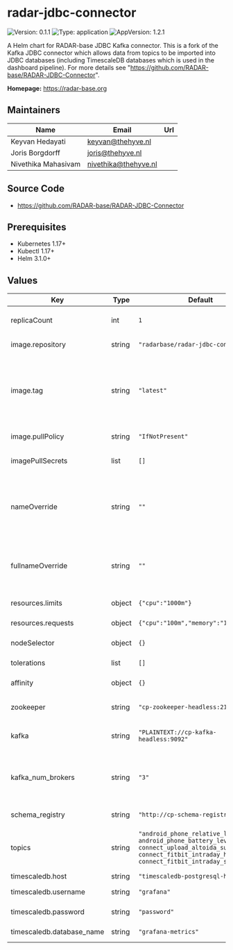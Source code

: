 # radar-jdbc-connector

![Version: 0.1.1](https://img.shields.io/badge/Version-0.1.1-informational?style=flat-square) ![Type: application](https://img.shields.io/badge/Type-application-informational?style=flat-square) ![AppVersion: 1.2.1](https://img.shields.io/badge/AppVersion-1.2.1-informational?style=flat-square)

A Helm chart for RADAR-base JDBC Kafka connector. This is a fork of the Kafka JDBC connector which allows data from topics to be imported into JDBC databases (including TimescaleDB databases which is used in the dashboard pipeline). For more details see "https://github.com/RADAR-base/RADAR-JDBC-Connector".

**Homepage:** <https://radar-base.org>

## Maintainers

| Name                | Email                | Url |
| ------------------- | -------------------- | --- |
| Keyvan Hedayati     | keyvan@thehyve.nl    |     |
| Joris Borgdorff     | joris@thehyve.nl     |     |
| Nivethika Mahasivam | nivethika@thehyve.nl |     |

## Source Code

- <https://github.com/RADAR-base/RADAR-JDBC-Connector>

## Prerequisites

- Kubernetes 1.17+
- Kubectl 1.17+
- Helm 3.1.0+

## Values

| Key                       | Type   | Default                                                                                                                                                             | Description                                                                                                              |
| ------------------------- | ------ | ------------------------------------------------------------------------------------------------------------------------------------------------------------------- | ------------------------------------------------------------------------------------------------------------------------ |
| replicaCount              | int    | `1`                                                                                                                                                                 | Number of JDBC connector replicas to deploy                                                                              |
| image.repository          | string | `"radarbase/radar-jdbc-connector"`                                                                                                                                  | JDBC connector image repository                                                                                          |
| image.tag                 | string | `"latest"`                                                                                                                                                          | JDBC connector image tag (immutable tags are recommended) Overrides the image tag whose default is the chart appVersion. |
| image.pullPolicy          | string | `"IfNotPresent"`                                                                                                                                                    | JDBC connector image pull policy                                                                                         |
| imagePullSecrets          | list   | `[]`                                                                                                                                                                | Docker registry secret names as an array                                                                                 |
| nameOverride              | string | `""`                                                                                                                                                                | String to partially override radar-jdbc-connector.fullname template with a string (will prepend the release name)        |
| fullnameOverride          | string | `""`                                                                                                                                                                | String to fully override radar-jdbc-connector.fullname template with a string                                            |
| resources.limits          | object | `{"cpu":"1000m"}`                                                                                                                                                   | CPU/Memory resource limits                                                                                               |
| resources.requests        | object | `{"cpu":"100m","memory":"128Mi"}`                                                                                                                                   | CPU/Memory resource requests                                                                                             |
| nodeSelector              | object | `{}`                                                                                                                                                                | Node labels for pod assignment                                                                                           |
| tolerations               | list   | `[]`                                                                                                                                                                | Toleration labels for pod assignment                                                                                     |
| affinity                  | object | `{}`                                                                                                                                                                | Affinity labels for pod assignment                                                                                       |
| zookeeper                 | string | `"cp-zookeeper-headless:2181"`                                                                                                                                      | URI of Zookeeper instances of the cluster                                                                                |
| kafka                     | string | `"PLAINTEXT://cp-kafka-headless:9092"`                                                                                                                              | URI of Kafka brokers of the cluster                                                                                      |
| kafka_num_brokers         | string | `"3"`                                                                                                                                                               | Number of Kafka brokers. This is used to validate the cluster availability at connector init.                            |
| schema_registry           | string | `"http://cp-schema-registry:8081"`                                                                                                                                  | URL of the Kafka schema registry                                                                                         |
| topics                    | string | `"android_phone_relative_location, android_phone_battery_level, connect_upload_altoida_summary, connect_fitbit_intraday_heart_rate, connect_fitbit_intraday_steps"` | Comma-separated list of topics the connector will read from and ingest into the database                                 |
| timescaledb.host          | string | `"timescaledb-postgresql-headless"`                                                                                                                                 | TimescaleDB host                                                                                                         |
| timescaledb.username      | string | `"grafana"`                                                                                                                                                         | TimescaleDB username                                                                                                     |
| timescaledb.password      | string | `"password"`                                                                                                                                                        | TimescaleDB password                                                                                                     |
| timescaledb.database_name | string | `"grafana-metrics"`                                                                                                                                                 | TimescaleDB database name                                                                                                |
